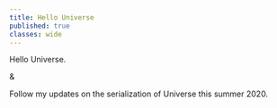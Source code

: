 ```yaml
---
title: Hello Universe
published: true
classes: wide
---
```


Hello Universe.

&

Follow my updates on the serialization of Universe this summer 2020.
